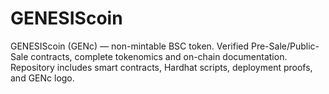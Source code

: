 # GENESIScoin
GENESIScoin (GENc) — non-mintable BSC token. Verified Pre-Sale/Public-Sale contracts,  complete tokenomics and on-chain documentation. Repository includes smart contracts,  Hardhat scripts, deployment proofs, and GENc logo.
